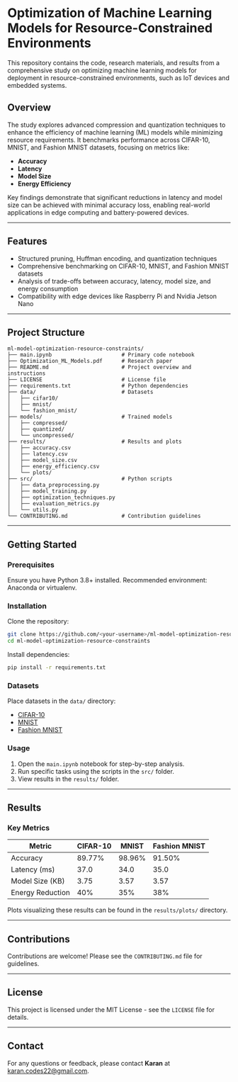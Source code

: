 # Optimization of Machine Learning Models for Resource-Constrained Environments

This repository contains the code, research materials, and results from a comprehensive study on optimizing machine learning models for deployment in resource-constrained environments, such as IoT devices and embedded systems.

## Overview

The study explores advanced compression and quantization techniques to enhance the efficiency of machine learning (ML) models while minimizing resource requirements. It benchmarks performance across CIFAR-10, MNIST, and Fashion MNIST datasets, focusing on metrics like:
- **Accuracy**
- **Latency**
- **Model Size**
- **Energy Efficiency**

Key findings demonstrate that significant reductions in latency and model size can be achieved with minimal accuracy loss, enabling real-world applications in edge computing and battery-powered devices.

---

## Features
- Structured pruning, Huffman encoding, and quantization techniques
- Comprehensive benchmarking on CIFAR-10, MNIST, and Fashion MNIST datasets
- Analysis of trade-offs between accuracy, latency, model size, and energy consumption
- Compatibility with edge devices like Raspberry Pi and Nvidia Jetson Nano

---

## Project Structure
```
ml-model-optimization-resource-constraints/
├── main.ipynb                      # Primary code notebook
├── Optimization_ML_Models.pdf      # Research paper
├── README.md                       # Project overview and instructions
├── LICENSE                         # License file
├── requirements.txt                # Python dependencies
├── data/                           # Datasets
│   ├── cifar10/
│   ├── mnist/
│   └── fashion_mnist/
├── models/                         # Trained models
│   ├── compressed/
│   ├── quantized/
│   └── uncompressed/
├── results/                        # Results and plots
│   ├── accuracy.csv
│   ├── latency.csv
│   ├── model_size.csv
│   ├── energy_efficiency.csv
│   └── plots/
├── src/                            # Python scripts
│   ├── data_preprocessing.py
│   ├── model_training.py
│   ├── optimization_techniques.py
│   ├── evaluation_metrics.py
│   └── utils.py
└── CONTRIBUTING.md                 # Contribution guidelines
```

---

## Getting Started

### Prerequisites
Ensure you have Python 3.8+ installed. Recommended environment: Anaconda or virtualenv.

### Installation
Clone the repository:
```bash
git clone https://github.com/<your-username>/ml-model-optimization-resource-constraints.git
cd ml-model-optimization-resource-constraints
```

Install dependencies:
```bash
pip install -r requirements.txt
```

### Datasets
Place datasets in the `data/` directory:
- [CIFAR-10](https://www.cs.toronto.edu/~kriz/cifar.html)
- [MNIST](http://yann.lecun.com/exdb/mnist/)
- [Fashion MNIST](https://github.com/zalandoresearch/fashion-mnist)

### Usage
1. Open the `main.ipynb` notebook for step-by-step analysis.
2. Run specific tasks using the scripts in the `src/` folder.
3. View results in the `results/` folder.

---

## Results
### Key Metrics
| Metric           | CIFAR-10 | MNIST  | Fashion MNIST |
|------------------|----------|--------|---------------|
| Accuracy         | 89.77%   | 98.96% | 91.50%        |
| Latency (ms)     | 37.0     | 34.0   | 35.0          |
| Model Size (KB)  | 3.75     | 3.57   | 3.57          |
| Energy Reduction | 40%      | 35%    | 38%           |

Plots visualizing these results can be found in the `results/plots/` directory.

---

## Contributions
Contributions are welcome! Please see the `CONTRIBUTING.md` file for guidelines.

---

## License
This project is licensed under the MIT License - see the `LICENSE` file for details.

---

## Contact
For any questions or feedback, please contact **Karan** at karan.codes22@gmail.com.

